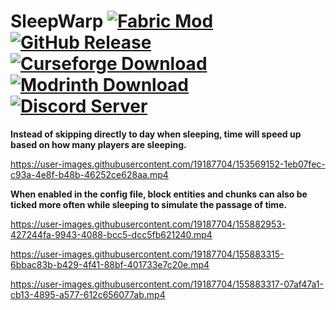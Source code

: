# SleepWarp [![Fabric Mod](https://img.shields.io/badge/modloader-fabric-informational)](https://fabricmc.net/use/) [![GitHub Release](https://img.shields.io/github/v/release/Giggitybyte/SleepWarp?include_prereleases)](https://github.com/Giggitybyte/SleepWarp/releases) [![Curseforge Download](https://is.gd/VDhfli)](https://www.curseforge.com/minecraft/mc-mods/sleep-warp/files/all) [![Modrinth Download](https://is.gd/DAV5Ic)](https://modrinth.com/mod/sleep-warp/versions) [![Discord Server](https://img.shields.io/discord/385375030755983372.svg?label=discord)](https://discord.gg/UPKuVWgU4G)

**Instead of skipping directly to day when sleeping, time will speed up based on how many players are sleeping.**

https://user-images.githubusercontent.com/19187704/153569152-1eb07fec-c93a-4e8f-b48b-46252ce628aa.mp4

**When enabled in the config file, block entities and chunks can also be ticked more often while sleeping to simulate the passage of time.**

https://user-images.githubusercontent.com/19187704/155882953-427244fa-9943-4088-bcc5-dcc5fb621240.mp4

https://user-images.githubusercontent.com/19187704/155883315-6bbac83b-b429-4f41-88bf-401733e7c20e.mp4

https://user-images.githubusercontent.com/19187704/155883317-07af47a1-cb13-4895-a577-612c656077ab.mp4
